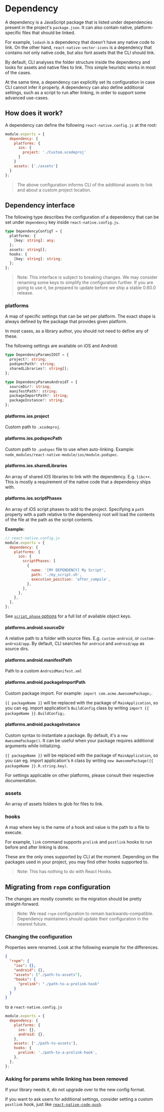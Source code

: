 # Dependency

A dependency is a JavaScript package that is listed under dependencies present in the project's `package.json`. It can also contain native, platform-specific files that should be linked.

For example, `lodash` is a dependency that doesn't have any native code to link. On the other hand, `react-native-vector-icons` is a dependency that contains not only native code, but also font assets that the CLI should link.

By default, CLI analyses the folder structure inside the dependency and looks for assets and native files to link. This simple heuristic works in most of the cases.

At the same time, a dependency can explicitly set its configuration in case CLI cannot infer it properly. A dependency can also define additional settings, such as a script to run after linking, in order to support some advanced use-cases.

## How does it work?

A dependency can define the following `react-native.config.js` at the root:

```js
module.exports = {
  dependency: {
    platforms: {
      ios: {
        project: './Custom.xcodeproj'
      }
    }
    assets: ['./assets']
  }
};
```

> The above configuration informs CLI of the additional assets to link and about a custom project location.

## Dependency interface

The following type describes the configuration of a dependency that can be set under `dependency` key inside `react-native.config.js`.

```ts
type DependencyConfigT = {
  platforms: {
    [key: string]: any;
  };
  assets: string[];
  hooks: {
    [key: string]: string;
  };
};
```

> Note: This interface is subject to breaking changes. We may consider renaming some keys to simplify the configuration further. If you are going to use it, be prepared to update before we ship a stable 0.60.0 release.

### platforms

A map of specific settings that can be set per platform. The exact shape is always defined by the package that provides given platform.

In most cases, as a library author, you should not need to define any of these.

The following settings are available on iOS and Android:

```ts
type DependencyParamsIOST = {
  project?: string;
  podspecPath?: string;
  sharedLibraries?: string[];
};

type DependencyParamsAndroidT = {
  sourceDir?: string;
  manifestPath?: string;
  packageImportPath?: string;
  packageInstance?: string;
};
```

#### platforms.ios.project

Custom path to `.xcodeproj`.

#### platforms.ios.podspecPath

Custom path to `.podspec` file to use when auto-linking. Example: `node_modules/react-native-module/ios/module.podspec`.

#### platforms.ios.sharedLibraries

An array of shared iOS libraries to link with the dependency. E.g. `libc++`. This is mostly a requirement of the native code that a dependency ships with.

#### platforms.ios.scriptPhases

An array of iOS script phases to add to the project. Specifying a `path` property with a path relative to the dependency root will load the contents of the file at the path as the script contents.

**Example:**

```js
// react-native.config.js
module.exports = {
  dependency: {
    platforms: {
      ios: {
        scriptPhases: [
          {
            name: '[MY DEPENDENCY] My Script',
            path: './my_script.sh',
            execution_position: 'after_compile',
          },
        ],
      },
    },
  },
};
```

See [`script_phase` options](https://www.rubydoc.info/gems/cocoapods-core/Pod/Podfile/DSL#script_phase-instance_method) for a full list of available object keys.

#### platforms.android.sourceDir

A relative path to a folder with source files. E.g. `custom-android`, or `custom-android/app`. By default, CLI searches for `android` and `android/app` as source dirs.

#### platforms.android.manifestPath

Path to a custom `AndroidManifest.xml`

#### platforms.android.packageImportPath

Custom package import. For example: `import com.acme.AwesomePackage;`.

`{{ packageName }}` will be replaced with the package of `MainApplication`, so you can eg.
import application's `BuildConfig` class by writing `import {{ packageName }}.BuildConfig;`.

#### platforms.android.packageInstance

Custom syntax to instantiate a package. By default, it's a `new AwesomePackage()`. It can be useful when your package requires additional arguments while initializing.

`{{ packageName }}` will be replaced with the package of `MainApplication`, so you can eg.
import application's `R` class by writing `new AwesomePackage({{ packageName }}.R.string.key)`.

For settings applicable on other platforms, please consult their respective documentation.

### assets

An array of assets folders to glob for files to link.

### hooks

A map where key is the name of a hook and value is the path to a file to execute.

For example, `link` command supports `prelink` and `postlink` hooks to run before and after linking is done.

These are the only ones supported by CLI at the moment. Depending on the packages used in your project, you may find other hooks supported to.

> Note: This has nothing to do with React Hooks.

## Migrating from `rnpm` configuration

The changes are mostly cosmetic so the migration should be pretty straight-forward.

> Note: We read `rnpm` configuration to remain backwards-compatible. Dependency maintainers should update their configuration in the nearest future.

### Changing the configuration

Properties were renamed. Look at the following example for the differences.

```json
{
  "rnpm": {
    "ios": {},
    "android": {},
    "assets": ["./path-to-assets"],
    "hooks": {
      "prelink": "./path-to-a-prelink-hook"
    }
  }
}
```

to a `react-native.config.js`

```js
module.exports = {
  dependency: {
    platforms: {
      ios: {},
      android: {},
    },
    assets: ['./path-to-assets'],
    hooks: {
      prelink: './path-to-a-prelink-hook',
    },
  },
};
```

### Asking for params while linking has been removed

If your library needs it, do not upgrade over to the new config format.

If you want to ask users for additional settings, consider setting a custom `postlink` hook, just like [`react-native-code-push`](https://github.com/Microsoft/react-native-code-push/blob/master/package.json#L53).
